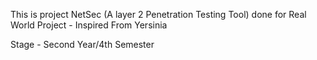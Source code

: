 This is project NetSec (A layer 2 Penetration Testing Tool) done for Real World Project - Inspired From Yersinia

Stage - Second Year/4th Semester
